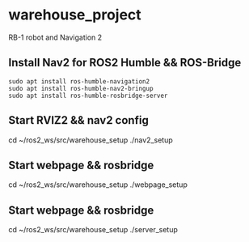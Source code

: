 # warehouse_project
RB-1 robot and Navigation 2


## Install Nav2 for ROS2 Humble && ROS-Bridge

```
sudo apt install ros-humble-navigation2
sudo apt install ros-humble-nav2-bringup
sudo apt install ros-humble-rosbridge-server
```


##  Start RVIZ2 && nav2 config

cd ~/ros2_ws/src/warehouse_setup
./nav2_setup


## Start webpage && rosbridge

cd ~/ros2_ws/src/warehouse_setup
./webpage_setup


## Start webpage && rosbridge

cd ~/ros2_ws/src/warehouse_setup
./server_setup


